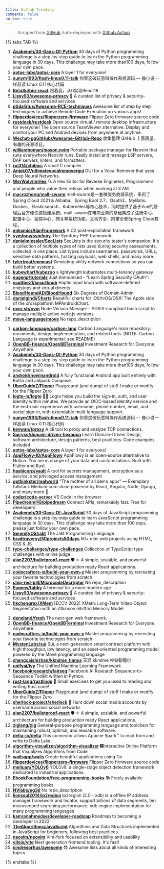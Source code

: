 ```yaml
---
title: Github Trending
comments: false
no_toc: true
---
```


> Scraped from [GitHub](https://github.com/trending)
Auto-deployed with [Github Action](https://docs.github.com/en/actions)

{% tabs TAB %}
<!-- tab Daily -->
1. [**Asabeneh/30-Days-Of-Python**](https://github.com/Asabeneh/30-Days-Of-Python)
30 days of Python programming challenge is a step-by-step guide to learn the Python programming language in 30 days. This challenge may take more than100 days, follow your own pace.
2. [**aptos-labs/aptos-core**](https://github.com/aptos-labs/aptos-core)
A layer 1 for everyone!
3. [**sunym1993/flash-linux0.11-talk**](https://github.com/sunym1993/flash-linux0.11-talk)
你管这破玩意叫操作系统源码 — 像小说一样品读 Linux 0.11 核心代码
4. [**BetaSu/big-react**](https://github.com/BetaSu/big-react)
跟着我，从0实现React18
5. [**Lissy93/awesome-privacy**](https://github.com/Lissy93/awesome-privacy)
🦄 A curated list of privacy & security-focused software and services
6. [**p0dalirius/Awesome-RCE-techniques**](https://github.com/p0dalirius/Awesome-RCE-techniques)
Awesome list of step by step techniques to achieve Remote Code Execution on various apps!
7. [**flipperdevices/flipperzero-firmware**](https://github.com/flipperdevices/flipperzero-firmware)
Flipper Zero firmware source code
8. [**rustdesk/rustdesk**](https://github.com/rustdesk/rustdesk)
Open source virtual / remote desktop infrastructure for everyone! The open source TeamViewer alternative. Display and control your PC and Android devices from anywhere at anytime.
9. [**Wechat-ggGitHub/Awesome-GitHub-Repo**](https://github.com/Wechat-ggGitHub/Awesome-GitHub-Repo)
收集整理 GitHub 上高质量、有趣的开源项目。
10. [**williamboman/mason.nvim**](https://github.com/williamboman/mason.nvim)
Portable package manager for Neovim that runs everywhere Neovim runs. Easily install and manage LSP servers, DAP servers, linters, and formatters.
11. [**rui314/chibicc**](https://github.com/rui314/chibicc)
A small C compiler
12. [**Anjok07/ultimatevocalremovergui**](https://github.com/Anjok07/ultimatevocalremovergui)
GUI for a Vocal Remover that uses Deep Neural Networks.
13. [**WerWolv/ImHex**](https://github.com/WerWolv/ImHex)
🔍 A Hex Editor for Reverse Engineers, Programmers and people who value their retinas when working at 3 AM.
14. [**macrozheng/mall-swarm**](https://github.com/macrozheng/mall-swarm)
mall-swarm是一套微服务商城系统，采用了 Spring Cloud 2021 & Alibaba、Spring Boot 2.7、Oauth2、MyBatis、Docker、Elasticsearch、Kubernetes等核心技术，同时提供了基于Vue的管理后台方便快速搭建系统。mall-swarm在电商业务的基础集成了注册中心、配置中心、监控中心、网关等系统功能。文档齐全，附带全套Spring Cloud教程。
15. [**enkomio/AlanFramework**](https://github.com/enkomio/AlanFramework)
A C2 post-exploitation framework
16. [**symfony/symfony**](https://github.com/symfony/symfony)
The Symfony PHP framework
17. [**danielmiessler/SecLists**](https://github.com/danielmiessler/SecLists)
SecLists is the security tester's companion. It's a collection of multiple types of lists used during security assessments, collected in one place. List types include usernames, passwords, URLs, sensitive data patterns, fuzzing payloads, web shells, and many more.
18. [**tylertreat/comcast**](https://github.com/tylertreat/comcast)
Simulating shitty network connections so you can build better systems.
19. [**kubewharf/kubezoo**](https://github.com/kubewharf/kubezoo)
a lightweight kubernetes multi-tenancy gateway
20. [**eugenp/tutorials**](https://github.com/eugenp/tutorials)
Just Announced - "Learn Spring Security OAuth":
21. [**scottbez1/smartknob**](https://github.com/scottbez1/smartknob)
Haptic input knob with software-defined endstops and virtual detents
22. [**BloodHoundAD/BloodHound**](https://github.com/BloodHoundAD/BloodHound)
Six Degrees of Domain Admin
23. [**danielgindi/Charts**](https://github.com/danielgindi/Charts)
Beautiful charts for iOS/tvOS/OSX! The Apple side of the crossplatform MPAndroidChart.
24. [**nvm-sh/nvm**](https://github.com/nvm-sh/nvm)
Node Version Manager - POSIX-compliant bash script to manage multiple active node.js versions
25. [**move-language/move**](https://github.com/move-language/move)
No repo_description
<!-- endtab -->
<!-- tab Weekly -->
1. [**carbon-language/carbon-lang**](https://github.com/carbon-language/carbon-lang)
Carbon Language's main repository: documents, design, implementation, and related tools. (NOTE: Carbon Language is experimental; see README)
2. [**OpenBB-finance/OpenBBTerminal**](https://github.com/OpenBB-finance/OpenBBTerminal)
Investment Research for Everyone, Anywhere.
3. [**Asabeneh/30-Days-Of-Python**](https://github.com/Asabeneh/30-Days-Of-Python)
30 days of Python programming challenge is a step-by-step guide to learn the Python programming language in 30 days. This challenge may take more than100 days, follow your own pace.
4. [**android/nowinandroid**](https://github.com/android/nowinandroid)
A fully functional Android app built entirely with Kotlin and Jetpack Compose
5. [**UberGuidoZ/Flipper**](https://github.com/UberGuidoZ/Flipper)
Playground (and dump) of stuff I make or modify for the Flipper Zero
6. [**logto-io/logto**](https://github.com/logto-io/logto)
🧑‍🚀 Logto helps you build the sign-in, auth, and user identity within minutes. We provide an OIDC-based identity service and the end-user experience with username, phone number, email, and social sign-in, with extendable multi-language support.
7. [**sunym1993/flash-linux0.11-talk**](https://github.com/sunym1993/flash-linux0.11-talk)
你管这破玩意叫操作系统源码 — 像小说一样品读 Linux 0.11 核心代码
8. [**kevwan/tproxy**](https://github.com/kevwan/tproxy)
A cli tool to proxy and analyze TCP connections.
9. [**Sairyss/domain-driven-hexagon**](https://github.com/Sairyss/domain-driven-hexagon)
Learn Domain-Driven Design, software architecture, design patterns, best practices. Code examples included
10. [**aptos-labs/aptos-core**](https://github.com/aptos-labs/aptos-core)
A layer 1 for everyone!
11. [**AppFlowy-IO/AppFlowy**](https://github.com/AppFlowy-IO/AppFlowy)
AppFlowy is an open-source alternative to Notion. You are in charge of your data and customizations. Built with Flutter and Rust.
12. [**hashicorp/vault**](https://github.com/hashicorp/vault)
A tool for secrets management, encryption as a service, and privileged access management
13. [**gothinkster/realworld**](https://github.com/gothinkster/realworld)
"The mother of all demo apps" — Exemplary fullstack Medium.com clone powered by React, Angular, Node, Django, and many more 🏅
14. [**coder/code-server**](https://github.com/coder/code-server)
VS Code in the browser
15. [**PipedreamHQ/pipedream**](https://github.com/PipedreamHQ/pipedream)
Connect APIs, remarkably fast. Free for developers.
16. [**Asabeneh/30-Days-Of-JavaScript**](https://github.com/Asabeneh/30-Days-Of-JavaScript)
30 days of JavaScript programming challenge is a step-by-step guide to learn JavaScript programming language in 30 days. This challenge may take more than 100 days, please just follow your own pace.
17. [**SerenityOS/jakt**](https://github.com/SerenityOS/jakt)
The Jakt Programming Language
18. [**bradtraversy/50projects50days**](https://github.com/bradtraversy/50projects50days)
50+ mini web projects using HTML, CSS & JS
19. [**type-challenges/type-challenges**](https://github.com/type-challenges/type-challenges)
Collection of TypeScript type challenges with online judge
20. [**alan2207/bulletproof-react**](https://github.com/alan2207/bulletproof-react)
🛡️ ⚛️ A simple, scalable, and powerful architecture for building production ready React applications.
21. [**codecrafters-io/build-your-own-x**](https://github.com/codecrafters-io/build-your-own-x)
Master programming by recreating your favorite technologies from scratch.
22. [**chip-red-pill/MicrocodeDecryptor**](https://github.com/chip-red-pill/MicrocodeDecryptor)
No repo_description
23. [**Eugeny/tabby**](https://github.com/Eugeny/tabby)
A terminal for a more modern age
24. [**Lissy93/awesome-privacy**](https://github.com/Lissy93/awesome-privacy)
🦄 A curated list of privacy & security-focused software and services
25. [**hkchengrex/XMem**](https://github.com/hkchengrex/XMem)
[ECCV 2022] XMem: Long-Term Video Object Segmentation with an Atkinson-Shiffrin Memory Model
<!-- endtab -->
<!-- tab Monthly -->
1. [**denoland/fresh**](https://github.com/denoland/fresh)
The next-gen web framework.
2. [**OpenBB-finance/OpenBBTerminal**](https://github.com/OpenBB-finance/OpenBBTerminal)
Investment Research for Everyone, Anywhere.
3. [**codecrafters-io/build-your-own-x**](https://github.com/codecrafters-io/build-your-own-x)
Master programming by recreating your favorite technologies from scratch.
4. [**MystenLabs/sui**](https://github.com/MystenLabs/sui)
Sui, a next-generation smart contract platform with high throughput, low latency, and an asset-oriented programming model powered by the Move programming language
5. [**shengcaishizhan/kkndme_tianya**](https://github.com/shengcaishizhan/kkndme_tianya)
天涯 kkndme 神贴聊房价
6. [**unifyai/ivy**](https://github.com/unifyai/ivy)
The Unified Machine Learning Framework
7. [**facebookresearch/fairseq**](https://github.com/facebookresearch/fairseq)
Facebook AI Research Sequence-to-Sequence Toolkit written in Python.
8. [**rust-lang/rustlings**](https://github.com/rust-lang/rustlings)
🦀 Small exercises to get you used to reading and writing Rust code!
9. [**UberGuidoZ/Flipper**](https://github.com/UberGuidoZ/Flipper)
Playground (and dump) of stuff I make or modify for the Flipper Zero
10. [**sherlock-project/sherlock**](https://github.com/sherlock-project/sherlock)
🔎 Hunt down social media accounts by username across social networks
11. [**alan2207/bulletproof-react**](https://github.com/alan2207/bulletproof-react)
🛡️ ⚛️ A simple, scalable, and powerful architecture for building production ready React applications.
12. [**ziglang/zig**](https://github.com/ziglang/zig)
General-purpose programming language and toolchain for maintaining robust, optimal, and reusable software.
13. [**delta-io/delta**](https://github.com/delta-io/delta)
This connector allows Apache Spark™ to read from and write to Delta Lake.
14. [**algorithm-visualizer/algorithm-visualizer**](https://github.com/algorithm-visualizer/algorithm-visualizer)
🎆Interactive Online Platform that Visualizes Algorithms from Code
15. [**wailsapp/wails**](https://github.com/wailsapp/wails)
Create beautiful applications using Go
16. [**flipperdevices/flipperzero-firmware**](https://github.com/flipperdevices/flipperzero-firmware)
Flipper Zero firmware source code
17. [**meituan/YOLOv6**](https://github.com/meituan/YOLOv6)
YOLOv6: a single-stage object detection framework dedicated to industrial applications.
18. [**EbookFoundation/free-programming-books**](https://github.com/EbookFoundation/free-programming-books)
📚 Freely available programming books
19. [**NVlabs/eg3d**](https://github.com/NVlabs/eg3d)
No repo_description
20. [**lionsoul2014/ip2region**](https://github.com/lionsoul2014/ip2region)
Ip2region (2.0 - xdb) is a offline IP address manager framework and locator, support billions of data segments, ten microsecond searching performance. xdb engine implementation for many programming languages
21. [**kamranahmedse/developer-roadmap**](https://github.com/kamranahmedse/developer-roadmap)
Roadmap to becoming a developer in 2022
22. [**TheAlgorithms/JavaScript**](https://github.com/TheAlgorithms/JavaScript)
Algorithms and Data Structures implemented in JavaScript for beginners, following best practices.
23. [**neovim/neovim**](https://github.com/neovim/neovim)
Vim-fork focused on extensibility and usability
24. [**vitejs/vite**](https://github.com/vitejs/vite)
Next generation frontend tooling. It's fast!
25. [**sindresorhus/awesome**](https://github.com/sindresorhus/awesome)
😎 Awesome lists about all kinds of interesting topics
<!-- endtab -->
{% endtabs %}

